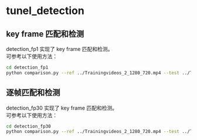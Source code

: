 # tunel_detection


## key frame 匹配和检测
detection_fp1 实现了  key frame 匹配和检测。  
可参考以下使用方法：
```sh
cd detection_fp1
python comparison.py --ref ../Trainingvideos_2_1280_720.mp4 --test ../Test-2_1280_720.mp4
```

## 逐帧匹配和检测
detection_fp30 实现了  key frame 匹配和检测。  
可参考以下使用方法：
```sh
cd detection_fp30
python comparison.py --ref ../Trainingvideos_2_1280_720.mp4 --test ../Test-2_1280_720.mp4
```